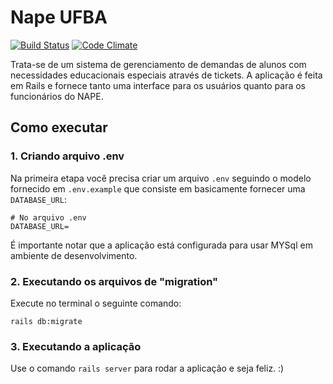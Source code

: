 # Nape UFBA

[![Build Status](https://travis-ci.org/nape-ufba/nape-ufba.svg?branch=master)](https://travis-ci.org/nape-ufba/nape-ufba)
[![Code Climate](https://codeclimate.com/github/nape-ufba/nape-ufba/badges/gpa.svg)](https://codeclimate.com/github/nape-ufba/nape-ufba)

Trata-se de um sistema de gerenciamento de demandas de alunos com necessidades educacionais especiais através de tickets. A aplicação é feita em Rails e fornece tanto uma interface para os usuários quanto para os funcionários do NAPE.

## Como executar

### 1. Criando arquivo .env
Na primeira etapa você precisa criar um arquivo `.env` seguindo o modelo fornecido em `.env.example` que consiste em basicamente fornecer uma `DATABASE_URL`:

```
# No arquivo .env 
DATABASE_URL=
```
É importante notar que a aplicação está configurada para usar MYSql em ambiente de desenvolvimento.

### 2. Executando os arquivos de "migration"
Execute no terminal o seguinte comando:

```
rails db:migrate
```

### 3. Executando a aplicação
Use o comando `rails server` para rodar a aplicação e seja feliz. :)